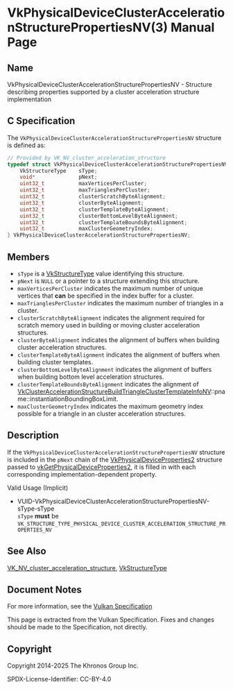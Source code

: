 # VkPhysicalDeviceClusterAccelerationStructurePropertiesNV(3) Manual Page

## Name

VkPhysicalDeviceClusterAccelerationStructurePropertiesNV - Structure describing properties supported by a cluster acceleration structure implementation



## [](#_c_specification)C Specification

The `VkPhysicalDeviceClusterAccelerationStructurePropertiesNV` structure is defined as:

```c++
// Provided by VK_NV_cluster_acceleration_structure
typedef struct VkPhysicalDeviceClusterAccelerationStructurePropertiesNV {
    VkStructureType    sType;
    void*              pNext;
    uint32_t           maxVerticesPerCluster;
    uint32_t           maxTrianglesPerCluster;
    uint32_t           clusterScratchByteAlignment;
    uint32_t           clusterByteAlignment;
    uint32_t           clusterTemplateByteAlignment;
    uint32_t           clusterBottomLevelByteAlignment;
    uint32_t           clusterTemplateBoundsByteAlignment;
    uint32_t           maxClusterGeometryIndex;
} VkPhysicalDeviceClusterAccelerationStructurePropertiesNV;
```

## [](#_members)Members

- `sType` is a [VkStructureType](https://registry.khronos.org/vulkan/specs/latest/man/html/VkStructureType.html) value identifying this structure.
- `pNext` is `NULL` or a pointer to a structure extending this structure.
- []()`maxVerticesPerCluster` indicates the maximum number of unique vertices that **can** be specified in the index buffer for a cluster.
- []()`maxTrianglesPerCluster` indicates the maximum number of triangles in a cluster.
- []()`clusterScratchByteAlignment` indicates the alignment required for scratch memory used in building or moving cluster acceleration structures.
- []()`clusterByteAlignment` indicates the alignment of buffers when building cluster acceleration structures.
- []()`clusterTemplateByteAlignment` indicates the alignment of buffers when building cluster templates.
- []()`clusterBottomLevelByteAlignment` indicates the alignment of buffers when building bottom level acceleration structures.
- []()`clusterTemplateBoundsByteAlignment` indicates the alignment of [VkClusterAccelerationStructureBuildTriangleClusterTemplateInfoNV](https://registry.khronos.org/vulkan/specs/latest/man/html/VkClusterAccelerationStructureBuildTriangleClusterTemplateInfoNV.html)::pname::instantiationBoundingBoxLimit.
- []()`maxClusterGeometryIndex` indicates the maximum geometry index possible for a triangle in an cluster acceleration structures.

## [](#_description)Description

If the `VkPhysicalDeviceClusterAccelerationStructurePropertiesNV` structure is included in the `pNext` chain of the [VkPhysicalDeviceProperties2](https://registry.khronos.org/vulkan/specs/latest/man/html/VkPhysicalDeviceProperties2.html) structure passed to [vkGetPhysicalDeviceProperties2](https://registry.khronos.org/vulkan/specs/latest/man/html/vkGetPhysicalDeviceProperties2.html), it is filled in with each corresponding implementation-dependent property.

Valid Usage (Implicit)

- [](#VUID-VkPhysicalDeviceClusterAccelerationStructurePropertiesNV-sType-sType)VUID-VkPhysicalDeviceClusterAccelerationStructurePropertiesNV-sType-sType  
  `sType` **must** be `VK_STRUCTURE_TYPE_PHYSICAL_DEVICE_CLUSTER_ACCELERATION_STRUCTURE_PROPERTIES_NV`

## [](#_see_also)See Also

[VK\_NV\_cluster\_acceleration\_structure](https://registry.khronos.org/vulkan/specs/latest/man/html/VK_NV_cluster_acceleration_structure.html), [VkStructureType](https://registry.khronos.org/vulkan/specs/latest/man/html/VkStructureType.html)

## [](#_document_notes)Document Notes

For more information, see the [Vulkan Specification](https://registry.khronos.org/vulkan/specs/latest/html/vkspec.html#VkPhysicalDeviceClusterAccelerationStructurePropertiesNV)

This page is extracted from the Vulkan Specification. Fixes and changes should be made to the Specification, not directly.

## [](#_copyright)Copyright

Copyright 2014-2025 The Khronos Group Inc.

SPDX-License-Identifier: CC-BY-4.0